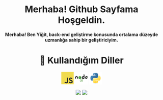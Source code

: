 <h1 align= "center"> Merhaba! Github Sayfama Hoşgeldin. </h1>

<h4 align="center" class="heading-element" dir="auto">Merhaba! Ben Yiğit, back-end geliştirme konusunda ortalama düzeyde uzmanlığa sahip bir geliştiriciyim.</h4>

<h1 align= "center">🚀 Kullandığım Diller</h1>

<p align="center" dir="auto">
<img src="https://raw.githubusercontent.com/devicons/devicon/master/icons/javascript/javascript-original.svg" alt="javascript" width="40" height="40" style="max-width: 100%;">
<img src="https://raw.githubusercontent.com/devicons/devicon/master/icons/nodejs/nodejs-original-wordmark.svg" alt="nodejs" width="40" height="40" style="max-width: 100%;">
<img src="https://raw.githubusercontent.com/devicons/devicon/master/icons/python/python-original.svg" alt="python" width="40" height="40" style="max-width: 100%;">

</p>
 </h2>

<p align= "center"><img src="https://count.getloli.com/get/@:Nemtycim?theme=asoul" style="max-width: 100%;" />

 <img width="400px" src="https://camo.githubusercontent.com/c25558de8a2f7c378ed47d1fd98b8aa992c6d027111fccb869a037b58043d280/68747470733a2f2f6c616e796172642e6b7972696532352e6d652f6170692f3932383235393231393033383330323235383f6465636f726174696f6e3d7472756526757365446973706c61794e616d653d7472756526616e696d6174696f6e4475726174696f6e3d32732677617665436f6c6f723d33323536613826696d675374796c653d73717561726526696d67426f726465725261646975733d313670782662673d44443237323730302669646c654d6573736167653d466976652b536f2b4265c59f2b536f2b4d65" data-canonical-src="https://lanyard.kyrie25.me/api/952214954931544164?decoration=true&amp;useDisplayName=true&amp;animationDuration=2s&amp;waveColor=3256a8&amp;imgStyle=square&amp;imgBorderRadius=16px&amp;bg=DD272700&amp;idleMessage=Five+So+Beş+So+Me" style="max-width: 100%;">
</p>


